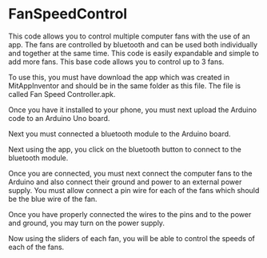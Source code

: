 # FanSpeedControl
This code allows you to control multiple computer fans with the use of an app.
The fans are controlled by bluetooth and can be used both individually and together at the same time.
This code is easily expandable and simple to add more fans.
This base code allows you to control up to 3 fans.

To use this, you must have download the app which was created in MitAppInventor and should be in the same folder as this file. The file is called Fan Speed Controller.apk.

Once you have it installed to your phone, you must next upload the Arduino code to an Arduino Uno board.

Next you must connected a bluetooth module to the Arduino board.

Next using the app, you click on the bluetooth button to connect to the bluetooth module.

Once you are connected, you must next connect the computer fans to the Arduino and also connect their ground and power to an external power supply. You must allow connect a pin wire for each of the fans which should be the blue wire of the fan.

Once you have properly connected the wires to the pins and to the power and ground, you may turn on the power supply.

Now using the sliders of each fan, you will be able to control the speeds of each of the fans.

